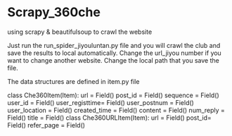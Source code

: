 # Scrapy_360che
using scrapy &amp; beautifulsoup to crawl the website

Just run the run_spider_jiyouluntan.py file and you will crawl the club and save the results to local automatically. Change the url_jiyou number if you want to change another website. Change the local path that you save the file.

The data structures are defined in item.py file

class Che360Item(Item):
    url = Field()
    post_id = Field()
    sequence = Field()
    user_id = Field()
    user_registtime= Field()
    user_postnum = Field()
    user_location = Field()
    created_time = Field()
    content = Field()
    num_reply = Field()
    title = Field()
class Che360URLItem(Item):
    url = Field()
    post_id= Field()
    refer_page = Field()
